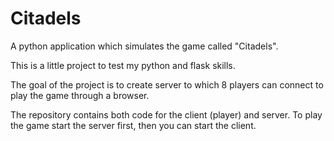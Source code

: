 # Citadels

A python application which simulates the game called "Citadels".

This is a little project to test my python and flask skills.

The goal of the project is to create server to which 8 players can connect to play the game through a browser.

The repository contains both code for the client (player) and server. To play the game start the server first, then you can start the client.

